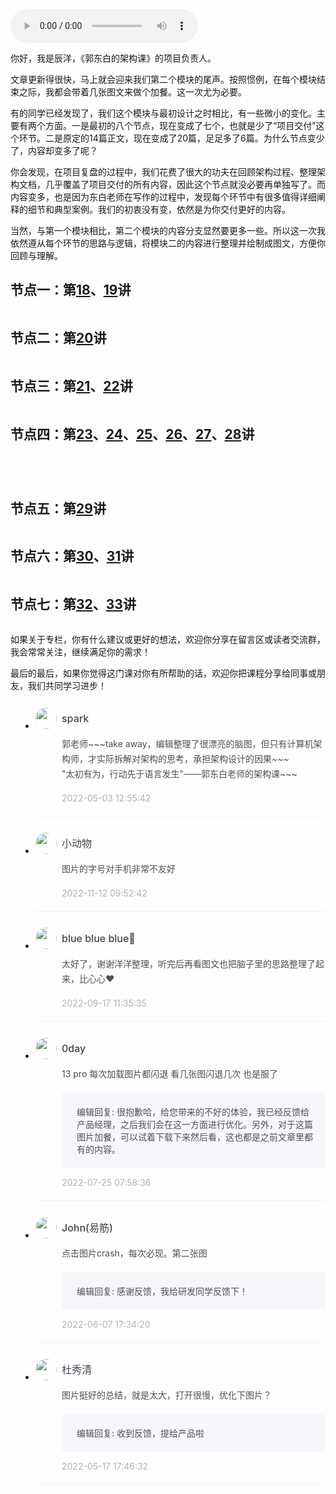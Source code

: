 <audio title="编辑加餐｜十张图，带你回顾架构活动的完整过程" src="https://static001.geekbang.org/resource/audio/ae/51/aedf61a2ce1d370ff6a9b02e98ayyc51.mp3" controls="controls"></audio> 
<p>你好，我是辰洋，《郭东白的架构课》的项目负责人。</p><p>文章更新得很快，马上就会迎来我们第二个模块的尾声。按照惯例，在每个模块结束之际，我都会带着几张图文来做个加餐。这一次尤为必要。</p><p>有的同学已经发现了，我们这个模块与最初设计之时相比，有一些微小的变化。主要有两个方面。一是最初的八个节点，现在变成了七个，也就是少了“项目交付”这个环节。二是原定的14篇正文，现在变成了20篇，足足多了6篇。为什么节点变少了，内容却变多了呢？</p><p>你会发现，在项目复盘的过程中，我们花费了很大的功夫在回顾架构过程、整理架构文档，几乎覆盖了项目交付的所有内容，因此这个节点就没必要再单独写了。而内容变多，也是因为东白老师在写作的过程中，发现每个环节中有很多值得详细阐释的细节和典型案例。我们的初衷没有变，依然是为你交付更好的内容。</p><p>当然，与第一个模块相比，第二个模块的内容分支显然要更多一些。所以这一次我依然遵从每个环节的思路与逻辑，将模块二的内容进行整理并绘制成图文，方便你回顾与理解。</p><h2>节点一：第<a href="https://time.geekbang.org/column/article/490715">18</a>、<a href="https://time.geekbang.org/column/article/492656">19</a>讲</h2><p><img src="https://static001.geekbang.org/resource/image/8e/f4/8e813d2c1e7d897cf1f2721bd05e28f4.jpg?wh=2600x3027" alt=""></p><h2>节点二：第<a href="https://time.geekbang.org/column/article/492686">20</a>讲</h2><p><img src="https://static001.geekbang.org/resource/image/25/a4/257d90b4e76ac817f86f065655177ba4.jpg?wh=2600x3922" alt=""></p><h2>节点三：第<a href="https://time.geekbang.org/column/article/494873">21</a>、<a href="https://time.geekbang.org/column/article/494871">22</a>讲</h2><p><img src="https://static001.geekbang.org/resource/image/b3/6c/b300c21aea8035320204c903a0d0186c.jpg?wh=2600x3922" alt=""></p><h2>节点四：第<a href="https://time.geekbang.org/column/article/497113">23</a>、<a href="https://time.geekbang.org/column/article/497123">24</a>、<a href="https://time.geekbang.org/column/article/500007">25</a>、<a href="https://time.geekbang.org/column/article/499975">26</a>、<a href="https://time.geekbang.org/column/article/503193">27</a>、<a href="https://time.geekbang.org/column/article/503192">28</a>讲</h2><p><img src="https://static001.geekbang.org/resource/image/ba/4e/bab8ae20edb213aaa85d831658c9d04e.jpg?wh=2600x3058" alt=""></p><p><img src="https://static001.geekbang.org/resource/image/95/35/956f112feb0bee74c3f0a6ee63dc2e35.jpg?wh=2600x3922" alt=""></p><p><img src="https://static001.geekbang.org/resource/image/f0/33/f0984bc070bbbdab0d9120f3c3aacf33.jpg?wh=2600x3922" alt=""></p><p><img src="https://static001.geekbang.org/resource/image/02/a8/02133yyd681b6190a2ac2155d967a7a8.jpg?wh=2600x3336" alt=""></p><h2>节点五：第<a href="https://time.geekbang.org/column/article/508954">29</a>讲</h2><p><img src="https://static001.geekbang.org/resource/image/03/08/033dfa1007ab6199deb54ff70924da08.jpg?wh=2600x3047" alt=""></p><h2>节点六：第<a href="https://time.geekbang.org/column/article/508955">30</a>、<a href="https://time.geekbang.org/column/article/512268">31</a>讲</h2><p><img src="https://static001.geekbang.org/resource/image/39/04/39898ef18d29f23e4749f8183914f904.jpg?wh=2600x3922" alt=""></p><h2>节点七：第<a href="https://time.geekbang.org/column/article/512251">32</a>、<a href="https://time.geekbang.org/column/article/514635">33</a>讲</h2><!-- [[[read_end]]] --><p><img src="https://static001.geekbang.org/resource/image/0b/47/0bc16b65d4cb1337406bce380c034747.jpg?wh=2600x3850" alt=""></p><p>如果关于专栏，你有什么建议或更好的想法，欢迎你分享在留言区或读者交流群，我会常常关注，继续满足你的需求！</p><p>最后的最后，如果你觉得这门课对你有所帮助的话，欢迎你把课程分享给同事或朋友，我们共同学习进步！</p>
<style>
    ul {
      list-style: none;
      display: block;
      list-style-type: disc;
      margin-block-start: 1em;
      margin-block-end: 1em;
      margin-inline-start: 0px;
      margin-inline-end: 0px;
      padding-inline-start: 40px;
    }
    li {
      display: list-item;
      text-align: -webkit-match-parent;
    }
    ._2sjJGcOH_0 {
      list-style-position: inside;
      width: 100%;
      display: -webkit-box;
      display: -ms-flexbox;
      display: flex;
      -webkit-box-orient: horizontal;
      -webkit-box-direction: normal;
      -ms-flex-direction: row;
      flex-direction: row;
      margin-top: 26px;
      border-bottom: 1px solid rgba(233,233,233,0.6);
    }
    ._2sjJGcOH_0 ._3FLYR4bF_0 {
      width: 34px;
      height: 34px;
      -ms-flex-negative: 0;
      flex-shrink: 0;
      border-radius: 50%;
    }
    ._2sjJGcOH_0 ._36ChpWj4_0 {
      margin-left: 0.5rem;
      -webkit-box-flex: 1;
      -ms-flex-positive: 1;
      flex-grow: 1;
      padding-bottom: 20px;
    }
    ._2sjJGcOH_0 ._36ChpWj4_0 ._2zFoi7sd_0 {
      font-size: 16px;
      color: #3d464d;
      font-weight: 500;
      -webkit-font-smoothing: antialiased;
      line-height: 34px;
    }
    ._2sjJGcOH_0 ._36ChpWj4_0 ._2_QraFYR_0 {
      margin-top: 12px;
      color: #505050;
      -webkit-font-smoothing: antialiased;
      font-size: 14px;
      font-weight: 400;
      white-space: normal;
      word-break: break-all;
      line-height: 24px;
    }
    ._2sjJGcOH_0 ._10o3OAxT_0 {
      margin-top: 18px;
      border-radius: 4px;
      background-color: #f6f7fb;
    }
    ._2sjJGcOH_0 ._3klNVc4Z_0 {
      display: -webkit-box;
      display: -ms-flexbox;
      display: flex;
      -webkit-box-orient: horizontal;
      -webkit-box-direction: normal;
      -ms-flex-direction: row;
      flex-direction: row;
      -webkit-box-pack: justify;
      -ms-flex-pack: justify;
      justify-content: space-between;
      -webkit-box-align: center;
      -ms-flex-align: center;
      align-items: center;
      margin-top: 15px;
    }
    ._2sjJGcOH_0 ._10o3OAxT_0 ._3KxQPN3V_0 {
      color: #505050;
      -webkit-font-smoothing: antialiased;
      font-size: 14px;
      font-weight: 400;
      white-space: normal;
      word-break: break-word;
      padding: 20px 20px 20px 24px;
    }
    ._2sjJGcOH_0 ._3klNVc4Z_0 {
      display: -webkit-box;
      display: -ms-flexbox;
      display: flex;
      -webkit-box-orient: horizontal;
      -webkit-box-direction: normal;
      -ms-flex-direction: row;
      flex-direction: row;
      -webkit-box-pack: justify;
      -ms-flex-pack: justify;
      justify-content: space-between;
      -webkit-box-align: center;
      -ms-flex-align: center;
      align-items: center;
      margin-top: 15px;
    }
    ._2sjJGcOH_0 ._3Hkula0k_0 {
      color: #b2b2b2;
      font-size: 14px;
    }
</style><ul><li>
<div class="_2sjJGcOH_0"><img src="https://static001.geekbang.org/account/avatar/00/11/09/fb/52a662b2.jpg"
  class="_3FLYR4bF_0">
<div class="_36ChpWj4_0">
  <div class="_2zFoi7sd_0"><span>spark</span>
  </div>
  <div class="_2_QraFYR_0">郭老师~~~take away，编辑整理了很漂亮的脑图，但只有计算机架构师，才实际拆解对架构的思考，承担架构设计的因果~~~<br>&quot;太初有为，行动先于语言发生&quot;——郭东白老师的架构课~~~</div>
  <div class="_10o3OAxT_0">
    
  </div>
  <div class="_3klNVc4Z_0">
    <div class="_3Hkula0k_0">2022-05-03 12:55:42</div>
  </div>
</div>
</div>
</li>
<li>
<div class="_2sjJGcOH_0"><img src="https://static001.geekbang.org/account/avatar/00/0f/be/03/404edf37.jpg"
  class="_3FLYR4bF_0">
<div class="_36ChpWj4_0">
  <div class="_2zFoi7sd_0"><span>小动物</span>
  </div>
  <div class="_2_QraFYR_0">图片的字号对手机非常不友好</div>
  <div class="_10o3OAxT_0">
    
  </div>
  <div class="_3klNVc4Z_0">
    <div class="_3Hkula0k_0">2022-11-12 09:52:42</div>
  </div>
</div>
</div>
</li>
<li>
<div class="_2sjJGcOH_0"><img src="https://static001.geekbang.org/account/avatar/00/24/9e/df/1a18b16a.jpg"
  class="_3FLYR4bF_0">
<div class="_36ChpWj4_0">
  <div class="_2zFoi7sd_0"><span>blue blue blue🍬</span>
  </div>
  <div class="_2_QraFYR_0">太好了，谢谢洋洋整理，听完后再看图文也把脑子里的思路整理了起来，比心心❤️</div>
  <div class="_10o3OAxT_0">
    
  </div>
  <div class="_3klNVc4Z_0">
    <div class="_3Hkula0k_0">2022-09-17 11:35:35</div>
  </div>
</div>
</div>
</li>
<li>
<div class="_2sjJGcOH_0"><img src=""
  class="_3FLYR4bF_0">
<div class="_36ChpWj4_0">
  <div class="_2zFoi7sd_0"><span>0day</span>
  </div>
  <div class="_2_QraFYR_0">13 pro 每次加载图片都闪退 看几张图闪退几次 也是服了</div>
  <div class="_10o3OAxT_0">
    <p class="_3KxQPN3V_0">编辑回复: 很抱歉哈，给您带来的不好的体验，我已经反馈给产品经理，之后我们会在这一方面进行优化。另外，对于这篇图片加餐，可以试着下载下来然后看，这也都是之前文章里都有的内容。</p>
  </div>
  <div class="_3klNVc4Z_0">
    <div class="_3Hkula0k_0">2022-07-25 07:58:36</div>
  </div>
</div>
</div>
</li>
<li>
<div class="_2sjJGcOH_0"><img src="https://static001.geekbang.org/account/avatar/00/12/02/2a/90e38b94.jpg"
  class="_3FLYR4bF_0">
<div class="_36ChpWj4_0">
  <div class="_2zFoi7sd_0"><span>John(易筋)</span>
  </div>
  <div class="_2_QraFYR_0">点击图片crash，每次必现。第二张图</div>
  <div class="_10o3OAxT_0">
    <p class="_3KxQPN3V_0">编辑回复: 感谢反馈，我给研发同学反馈下！</p>
  </div>
  <div class="_3klNVc4Z_0">
    <div class="_3Hkula0k_0">2022-06-07 17:34:20</div>
  </div>
</div>
</div>
</li>
<li>
<div class="_2sjJGcOH_0"><img src="https://thirdwx.qlogo.cn/mmopen/vi_32/Q0j4TwGTfTJGiahPncXAMXlRibCVapHxib4V90Pxa56QQr6iatHmHn77YibSibWhdBe9YKxrD5ria9ZI4JfFjD1SecAmg/132"
  class="_3FLYR4bF_0">
<div class="_36ChpWj4_0">
  <div class="_2zFoi7sd_0"><span>杜秀清</span>
  </div>
  <div class="_2_QraFYR_0">图片挺好的总结，就是太大，打开很慢，优化下图片？</div>
  <div class="_10o3OAxT_0">
    <p class="_3KxQPN3V_0">编辑回复: 收到反馈，提给产品啦</p>
  </div>
  <div class="_3klNVc4Z_0">
    <div class="_3Hkula0k_0">2022-05-17 17:46:32</div>
  </div>
</div>
</div>
</li>
</ul>